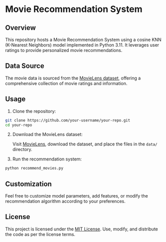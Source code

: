 # Movie Recommendation System

## Overview

This repository hosts a Movie Recommendation System using a cosine KNN (K-Nearest Neighbors) model implemented in Python 3.11. It leverages user ratings to provide personalized movie recommendations.

## Data Source

The movie data is sourced from the [MovieLens dataset](https://grouplens.org/datasets/movielens/latest/), offering a comprehensive collection of movie ratings and information.

## Usage

1. Clone the repository:

```bash
git clone https://github.com/your-username/your-repo.git
cd your-repo
```

2. Download the MovieLens dataset:

   Visit [MovieLens](https://grouplens.org/datasets/movielens/latest/), download the dataset, and place the files in the `data/` directory.

3. Run the recommendation system:

```bash
python recommend_movies.py
```


## Customization

Feel free to customize model parameters, add features, or modify the recommendation algorithm according to your preferences.

## License

This project is licensed under the [MIT License](LICENSE). Use, modify, and distribute the code as per the license terms.